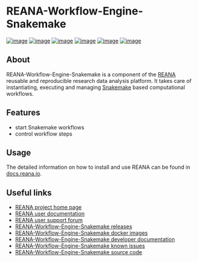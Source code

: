 # REANA-Workflow-Engine-Snakemake

[![image](https://github.com/reanahub/reana-workflow-engine-snakemake/workflows/CI/badge.svg)](https://github.com/reanahub/reana-workflow-engine-snakemake/actions)
[![image](https://readthedocs.org/projects/reana-workflow-engine-snakemake/badge/?version=latest)](https://reana-workflow-engine-snakemake.readthedocs.io/en/latest/?badge=latest)
[![image](https://codecov.io/gh/reanahub/reana-workflow-engine-snakemake/branch/master/graph/badge.svg)](https://codecov.io/gh/reanahub/reana-workflow-engine-snakemake)
[![image](https://img.shields.io/badge/discourse-forum-blue.svg)](https://forum.reana.io)
[![image](https://img.shields.io/github/license/reanahub/reana-workflow-engine-snakemake.svg)](https://github.com/reanahub/reana-workflow-engine-snakemake/blob/master/LICENSE)
[![image](https://img.shields.io/badge/code%20style-black-000000.svg)](https://github.com/psf/black)

## About

REANA-Workflow-Engine-Snakemake is a component of the [REANA](http://www.reana.io/)
reusable and reproducible research data analysis platform. It takes care of
instantiating, executing and managing [Snakemake](https://snakemake.github.io/) based
computational workflows.

## Features

- start Snakemake workflows
- control workflow steps

## Usage

The detailed information on how to install and use REANA can be found in
[docs.reana.io](https://docs.reana.io).

## Useful links

- [REANA project home page](http://www.reana.io/)
- [REANA user documentation](https://docs.reana.io)
- [REANA user support forum](https://forum.reana.io)
- [REANA-Workflow-Engine-Snakemake releases](https://reana-workflow-engine-snakemake.readthedocs.io/en/latest#changes)
- [REANA-Workflow-Engine-Snakemake docker images](https://hub.docker.com/r/reanahub/reana-workflow-engine-snakemake)
- [REANA-Workflow-Engine-Snakemake developer documentation](https://reana-workflow-engine-snakemake.readthedocs.io/)
- [REANA-Workflow-Engine-Snakemake known issues](https://github.com/reanahub/reana-workflow-engine-snakemake/issues)
- [REANA-Workflow-Engine-Snakemake source code](https://github.com/reanahub/reana-workflow-engine-snakemake)
